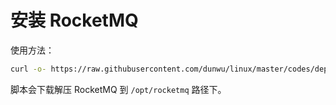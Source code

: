 # 安装 RocketMQ

使用方法：

```sh
curl -o- https://raw.githubusercontent.com/dunwu/linux/master/codes/deploy/tool/rocketmq/install-rocketmq.sh | bash
```

脚本会下载解压 RocketMQ 到 `/opt/rocketmq` 路径下。
